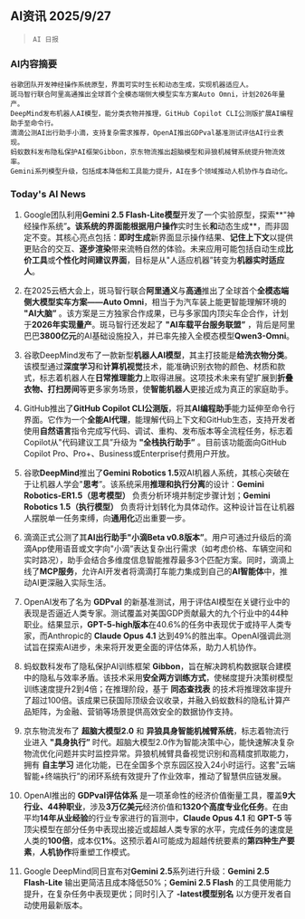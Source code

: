 ## AI资讯 2025/9/27

>  `AI 日报` 



### **AI内容摘要**

```
谷歌团队开发神经操作系统原型，界面可实时生长和动态生成，实现机器适应人。  
斑马智行联合阿里高通推出全球首个全模态端侧大模型实车方案Auto Omni，计划2026年量产。  
DeepMind发布机器人AI模型，能分类衣物并推理，GitHub Copilot CLI公测版扩展AI编程助手至命令行。  
滴滴公测AI出行助手小滴，支持复杂需求推荐，OpenAI推出GDPval基准测试评估AI行业表现。  
蚂蚁数科发布隐私保护AI框架Gibbon，京东物流推出超脑模型和异狼机械臂系统提升物流效率。  
Gemini系列模型升级，包括成本降低和工具能力提升，AI在多个领域推动人机协作与自动化。
```



### **Today's AI News**

1.  Google团队利用**Gemini 2.5 Flash-Lite模型**开发了一个实验原型，探索**"神经操作系统”**。该系统的界面能根据用户操作**实时生长**和**动态生成**，而非固定不变。其核心亮点包括：**即时生成**新界面显示操作结果、**记住上下文**以提供更贴合的交互、**逐步渲染**带来流畅自然的体验。未来应用可能包括自动生成**比价工具**或**个性化时间建议界面**，目标是从"人适应机器”转变为**机器实时适应人**。

2.  在2025云栖大会上，斑马智行联合**阿里通义**与**高通**推出了全球首个**全模态端侧大模型实车方案——Auto Omni**，相当于为汽车装上能更智能理解环境的 **"AI大脑”** 。该方案是三方独家合作成果，已与多家国内顶尖车企合作，计划于**2026年实现量产**。斑马智行还发起了 **"AI车载平台服务联盟”** ，背后是阿里巴巴**3800亿元**的AI基础设施投入，并已率先接入全模态模型**Qwen3-Omni**。

3.  谷歌DeepMind发布了一款新型**机器人AI模型**，其主打技能是**给洗衣物分类**。该模型通过**深度学习**和**计算机视觉**技术，能准确识别衣物的颜色、材质和款式，标志着机器人在**日常推理能力**上取得进展。这项技术未来有望扩展到**折叠衣物、打扫房间**等更多家务场景，使**智能机器人**更接近成为真正的家庭助手。

4.  GitHub推出了**GitHub Copilot CLI公测版**，将其**AI编程助手**能力延伸至命令行界面。它作为一个**全能AI代理**，能理解代码上下文和GitHub生态，支持开发者使用**自然语言**指令完成写代码、调试、重构、发布版本等全流程任务，标志着Copilot从"代码建议工具”升级为 **"全栈执行助手”** 。目前该功能面向GitHub Copilot Pro、Pro+、Business或Enterprise付费用户开放。

5.  谷歌**DeepMind**推出了**Gemini Robotics 1.5**双AI机器人系统，其核心突破在于让机器人学会"**思考**”。该系统采用**推理和执行分离**的设计：**Gemini Robotics-ER1.5（思考模型）** 负责分析环境并制定步骤计划；**Gemini Robotics 1.5（执行模型）** 负责将计划转化为具体动作。这种设计旨在让机器人摆脱单一任务束缚，向**通用化**迈出重要一步。

6.  滴滴正式公测了其**AI出行助手"小滴Beta v0.8版本”**。用户可通过升级后的滴滴App使用语音或文字向"小滴”表达复杂出行需求（如考虑价格、车辆空间和实时路况），助手会结合多维度信息智能推荐最多3个匹配方案。同时，滴滴上线了**MCP服务**，允许AI开发者将滴滴打车能力集成到自己的**AI智能体**中，推动AI更深融入实际生活。

7.  OpenAI发布了名为 **GDPval** 的新基准测试，用于评估AI模型在关键行业中的表现是否逼近人类专家。测试覆盖对美国GDP贡献最大的九个行业中的44种职业。结果显示，**GPT-5-high版本**在40.6%的任务中表现优于或持平人类专家，而Anthropic的 **Claude Opus 4.1** 达到49%的胜出率。OpenAI强调此测试旨在探索AI进步，未来将开发更全面的评估体系，助力人机协作。

8.  蚂蚁数科发布了隐私保护AI训练框架 **Gibbon**，旨在解决跨机构数据联合建模中的隐私与效率矛盾。该技术采用**安全两方训练方式**，使梯度提升决策树模型训练速度提升2到4倍；在推理阶段，基于 **同态查找表** 的技术将推理效率提升了超过100倍。该成果已获国际顶级会议收录，并融入蚂蚁数科的隐私计算产品矩阵，为金融、营销等场景提供高效安全的数据协作支持。

9.  京东物流发布了 **超脑大模型2.0** 和 **异狼具身智能机械臂系统**，标志着物流行业进入 **"具身执行”** 时代。超脑大模型2.0作为智能决策中心，能快速解决复杂物流优化问题并实时监控异常。异狼机械臂具备视觉识别和高精度抓取能力，拥有 **自主学习** 进化功能，已在全国多个京东园区投入24小时运行。这套"云端智能+终端执行”的闭环系统有效提升了作业效率，推动了智慧供应链发展。

10. OpenAI推出的 **GDPval评估体系** 是一项革命性的经济价值衡量工具，覆盖**9大行业、44种职业**，涉及**3万亿美元**经济价值和**1320个高度专业化任务**。在由平均**14年从业经验**的行业专家进行的盲测中，**Claude Opus 4.1** 和 **GPT-5** 等顶尖模型在部分任务中表现出接近或超越人类专家的水平，完成任务的速度是人类的**100倍**，成本仅**1%**。这预示着AI可能成为超越传统要素的**第四种生产要素**，**人机协作**将重塑工作模式。

11. Google DeepMind同日宣布对**Gemini 2.5**系列进行升级：**Gemini 2.5 Flash-Lite** 输出更简洁且成本降低50%；**Gemini 2.5 Flash** 的工具使用能力提升，在复杂任务中表现更优；同时引入了 **-latest模型别名** 以方便开发者自动使用最新版本。